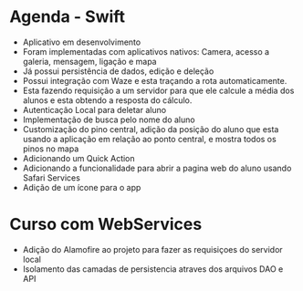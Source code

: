 # Agenda - Swift

* Aplicativo em desenvolvimento
* Foram implementadas com aplicativos nativos: Camera, acesso a galeria, mensagem, ligação e mapa
* Já possui persistência de dados, edição e deleção
* Possui integração com Waze e esta traçando a rota automaticamente.
* Esta fazendo requisição a um servidor para que ele calcule a média dos alunos e esta obtendo a resposta do cálculo.
* Autenticação Local para deletar aluno
* Implementação de busca pelo nome do aluno
* Customização do pino central, adição da posição do aluno que esta usando a aplicação em relação ao ponto central, e mostra todos os pinos no mapa
* Adicionando um Quick Action
* Adicionando a funcionalidade para abrir a pagina web do aluno usando Safari Services
* Adição de um ícone para o app

# Curso com WebServices
* Adição do Alamofire ao projeto para fazer as requisiçoes do servidor local
* Isolamento das camadas de persistencia atraves dos arquivos DAO e API

